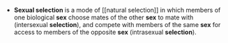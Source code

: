- **Sexual selection** is a mode of [[natural selection]] in which members of one biological **sex** choose mates of the other **sex** to mate with (intersexual **selection**), and compete with members of the same **sex** for access to members of the opposite **sex** (intrasexual **selection**).
